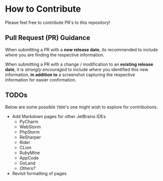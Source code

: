 # How to Contribute
Please feel free to contribute PR's to this repository!

## Pull Request (PR) Guidance
When submitting a PR with a **new release date**, its recommended to include *where* you are finding the respective information.

When submitting a PR with a change / modification to an **existing release date**, it is _strongly encouraged_ to include _where_ you identified this new information, **in addition to** a screenshot capturing the respective information for easier confirmation.

## TODOs
Below are some possible `TODO`'s one might wish to explore for contributions.
- Add Markdown pages for other JetBrains IDEs
    - PyCharm
    - WebStorm
    - PhpStorm
    - ReSharper
    - Rider
    - CLion
    - RubyMine
    - AppCode
    - GoLand
    - _Others?_
- Revisit formatting of pages